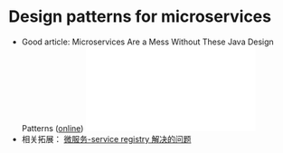 # Design patterns for microservices

- Good article: Microservices Are a Mess Without These Java Design Patterns ([online](https://www.javaguides.net/2025/04/microservices-are-mess-without-these-java-design-patterns.html))
![A good article about patterns used in microservices](Microservices%20Are%20a%20Mess%20Without%20These%20Java%20Design%20Patterns️.pdf)
- 相关拓展： [微服务-service registry 解决的问题](../../notes/微服务-service%20registry%20解决的问题.md)


